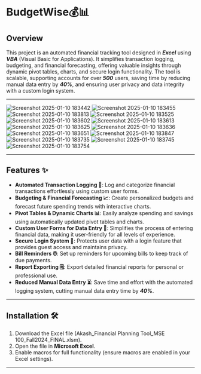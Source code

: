 # BudgetWise💰📊

## Overview
This project is an automated financial tracking tool designed in ***Excel*** using ***VBA*** (Visual Basic for Applications). It simplifies transaction logging, budgeting, and financial forecasting, offering valuable insights through dynamic pivot tables, charts, and secure login functionality. The tool is scalable, supporting accounts for over ***500*** users, saving time by reducing manual data entry by ***40%***, and ensuring user privacy and data integrity with a custom login system.

---
![Screenshot 2025-01-10 183442](https://github.com/user-attachments/assets/14254c25-d6c1-45ca-a5a7-71920c42b690)
![Screenshot 2025-01-10 183455](https://github.com/user-attachments/assets/67856386-ecff-4231-a9aa-02b8f5a5b9b5)
![Screenshot 2025-01-10 183813](https://github.com/user-attachments/assets/77863e2f-5b13-4db7-9555-02f787667ee3)
![Screenshot 2025-01-10 183525](https://github.com/user-attachments/assets/5154cdcf-88d7-446c-b7b5-2157de2fac56)
![Screenshot 2025-01-10 183602](https://github.com/user-attachments/assets/99b22e90-58a5-43a3-a5c5-2551c56e9cb5)
![Screenshot 2025-01-10 183613](https://github.com/user-attachments/assets/166ffc48-5a5b-4e50-bd06-501a6c02435c)
![Screenshot 2025-01-10 183625](https://github.com/user-attachments/assets/d7551578-ebed-439d-a888-ffc7ff0df519)
![Screenshot 2025-01-10 183636](https://github.com/user-attachments/assets/c4b324a1-a1e5-49b3-8305-8dba5661d813)
![Screenshot 2025-01-10 183651](https://github.com/user-attachments/assets/fa941a00-35d0-465c-b95a-ae1ef5c1ac42)
![Screenshot 2025-01-10 183847](https://github.com/user-attachments/assets/f6d907e1-ca0f-4a58-b1be-78333cb0c15d)
![Screenshot 2025-01-10 183735](https://github.com/user-attachments/assets/77f345ef-68f0-4c88-b21b-2092bbc5d0b8)
![Screenshot 2025-01-10 183745](https://github.com/user-attachments/assets/e2dcaa64-9fe8-483b-af50-9784f2cd848a)
![Screenshot 2025-01-10 183754](https://github.com/user-attachments/assets/e2da54bc-83aa-42af-8cdf-d9d8a1c8e5b8)



---

## Features ✨

- **Automated Transaction Logging 📝**: Log and categorize financial transactions effortlessly using custom user forms.
- **Budgeting & Financial Forecasting 📈**: Create personalized budgets and forecast future spending trends with interactive charts.
- **Pivot Tables & Dynamic Charts 📊**: Easily analyze spending and savings using automatically updated pivot tables and charts.
- **Custom User Forms for Data Entry 📅**: Simplifies the process of entering financial data, making it user-friendly for all levels of experience.
- **Secure Login System 🔐**: Protects user data with a login feature that provides guest access and maintains privacy.
- **Bill Reminders ⏰**: Set up reminders for upcoming bills to keep track of due payments.
- **Report Exporting 🗒️**: Export detailed financial reports for personal or professional use.
- **Reduced Manual Data Entry ⏳**: Save time and effort with the automated logging system, cutting manual data entry time by ***40%***.

---

## Installation 🛠️

1. Download the Excel file (Akash_Financial Planning Tool_MSE 100_Fall2024_FINAL.xlsm).
2. Open the file in **Microsoft Excel**.
3. Enable macros for full functionality (ensure macros are enabled in your Excel settings).

---
